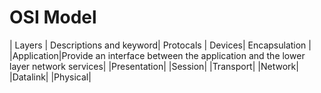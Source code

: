 # OSI Model

| Layers | Descriptions and keyword| Protocals | Devices| Encapsulation | 
|Application|Provide an interface between the application and the lower layer network services|
|Presentation|
|Session|
|Transport|
|Network|
|Datalink|
|Physical|
